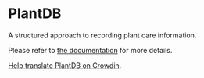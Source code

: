 # PlantDB

A structured approach to recording plant care information.

Please refer to [the documentation](https://plantdb.net/docs/) for more details.

[Help translate PlantDB on Crowdin](https://crwd.in/plantdb).
